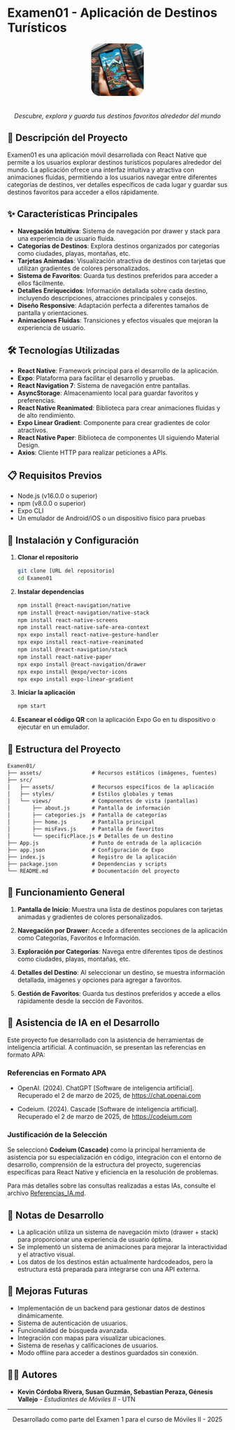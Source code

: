 # Examen01 - Aplicación de Destinos Turísticos

<div align="center">
  <img src="./src/assets/icon/icon.jpg" alt="Examen01 Logo" width="120" height="120" style="border-radius: 20px; margin-bottom: 20px;"/>
  <p><em>Descubre, explora y guarda tus destinos favoritos alrededor del mundo</em></p>
</div>

## 📱 Descripción del Proyecto

Examen01 es una aplicación móvil desarrollada con React Native que permite a los usuarios explorar destinos turísticos populares alrededor del mundo. La aplicación ofrece una interfaz intuitiva y atractiva con animaciones fluidas, permitiendo a los usuarios navegar entre diferentes categorías de destinos, ver detalles específicos de cada lugar y guardar sus destinos favoritos para acceder a ellos rápidamente.

## ✨ Características Principales

- **Navegación Intuitiva**: Sistema de navegación por drawer y stack para una experiencia de usuario fluida.
- **Categorías de Destinos**: Explora destinos organizados por categorías como ciudades, playas, montañas, etc.
- **Tarjetas Animadas**: Visualización atractiva de destinos con tarjetas que utilizan gradientes de colores personalizados.
- **Sistema de Favoritos**: Guarda tus destinos preferidos para acceder a ellos fácilmente.
- **Detalles Enriquecidos**: Información detallada sobre cada destino, incluyendo descripciones, atracciones principales y consejos.
- **Diseño Responsive**: Adaptación perfecta a diferentes tamaños de pantalla y orientaciones.
- **Animaciones Fluidas**: Transiciones y efectos visuales que mejoran la experiencia de usuario.

## 🛠️ Tecnologías Utilizadas

- **React Native**: Framework principal para el desarrollo de la aplicación.
- **Expo**: Plataforma para facilitar el desarrollo y pruebas.
- **React Navigation 7**: Sistema de navegación entre pantallas.
- **AsyncStorage**: Almacenamiento local para guardar favoritos y preferencias.
- **React Native Reanimated**: Biblioteca para crear animaciones fluidas y de alto rendimiento.
- **Expo Linear Gradient**: Componente para crear gradientes de color atractivos.
- **React Native Paper**: Biblioteca de componentes UI siguiendo Material Design.
- **Axios**: Cliente HTTP para realizar peticiones a APIs.

## 📋 Requisitos Previos

- Node.js (v16.0.0 o superior)
- npm (v8.0.0 o superior)
- Expo CLI
- Un emulador de Android/iOS o un dispositivo físico para pruebas

## 🚀 Instalación y Configuración

1. **Clonar el repositorio**
   ```bash
   git clone [URL del repositorio]
   cd Examen01
   ```

2. **Instalar dependencias**
   ```bash
   npm install @react-navigation/native
   npm install @react-navigation/native-stack
   npm install react-native-screens
   npm install react-native-safe-area-context
   npx expo install react-native-gesture-handler
   npx expo install react-native-reanimated
   npm install @react-navigation/stack
   npm install react-native-paper
   npx expo install @react-navigation/drawer 
   npx expo install @expo/vector-icons
   npx expo install expo-linear-gradient
   ```

3. **Iniciar la aplicación**
   ```bash
   npm start
   ```

4. **Escanear el código QR** con la aplicación Expo Go en tu dispositivo o ejecutar en un emulador.

## 📱 Estructura del Proyecto

```
Examen01/
├── assets/                # Recursos estáticos (imágenes, fuentes)
├── src/
│   ├── assets/            # Recursos específicos de la aplicación
│   ├── styles/            # Estilos globales y temas
│   └── views/             # Componentes de vista (pantallas)
│       ├── about.js       # Pantalla de información
│       ├── categories.js  # Pantalla de categorías
│       ├── home.js        # Pantalla principal
│       ├── misFavs.js     # Pantalla de favoritos
│       └── specificPlace.js # Detalles de un destino
├── App.js                 # Punto de entrada de la aplicación
├── app.json               # Configuración de Expo
├── index.js               # Registro de la aplicación
├── package.json           # Dependencias y scripts
└── README.md              # Documentación del proyecto
```

## 📲 Funcionamiento General

1. **Pantalla de Inicio**: Muestra una lista de destinos populares con tarjetas animadas y gradientes de colores personalizados.

2. **Navegación por Drawer**: Accede a diferentes secciones de la aplicación como Categorías, Favoritos e Información.

3. **Exploración por Categorías**: Navega entre diferentes tipos de destinos como ciudades, playas, montañas, etc.

4. **Detalles del Destino**: Al seleccionar un destino, se muestra información detallada, imágenes y opciones para agregar a favoritos.

5. **Gestión de Favoritos**: Guarda tus destinos preferidos y accede a ellos rápidamente desde la sección de Favoritos.

## 🧠 Asistencia de IA en el Desarrollo

Este proyecto fue desarrollado con la asistencia de herramientas de inteligencia artificial. A continuación, se presentan las referencias en formato APA:

### Referencias en Formato APA

- OpenAI. (2024). ChatGPT [Software de inteligencia artificial]. Recuperado el 2 de marzo de 2025, de https://chat.openai.com

- Codeium. (2024). Cascade [Software de inteligencia artificial]. Recuperado el 2 de marzo de 2025, de https://codeium.com

### Justificación de la Selección

Se seleccionó **Codeium (Cascade)** como la principal herramienta de asistencia por su especialización en código, integración con el entorno de desarrollo, comprensión de la estructura del proyecto, sugerencias específicas para React Native y eficiencia en la resolución de problemas.

Para más detalles sobre las consultas realizadas a estas IAs, consulte el archivo [Referencias_IA.md](./Referencias_IA.md).

## 📝 Notas de Desarrollo

- La aplicación utiliza un sistema de navegación mixto (drawer + stack) para proporcionar una experiencia de usuario óptima.
- Se implementó un sistema de animaciones para mejorar la interactividad y el atractivo visual.
- Los datos de los destinos están actualmente hardcodeados, pero la estructura está preparada para integrarse con una API externa.

## 🔮 Mejoras Futuras

- Implementación de un backend para gestionar datos de destinos dinámicamente.
- Sistema de autenticación de usuarios.
- Funcionalidad de búsqueda avanzada.
- Integración con mapas para visualizar ubicaciones.
- Sistema de reseñas y calificaciones de usuarios.
- Modo offline para acceder a destinos guardados sin conexión.

## 👨‍💻 Autores

- **Kevin Córdoba Rivera, Susan Guzmán, Sebastían Peraza, Génesis Vallejo** - *Estudiantes de Móviles II* - UTN

---

<div align="center">
  <p>Desarrollado como parte del Examen 1 para el curso de Móviles II - 2025</p>
</div>
